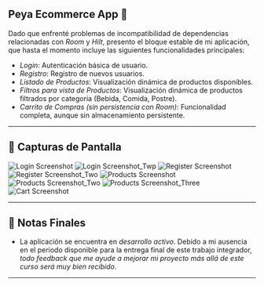 ## Peya Ecommerce App 🛒

Dado que enfrenté problemas de incompatibilidad de dependencias relacionadas con *Room* y *Hilt*, presento el bloque estable de mi aplicación, que hasta el momento incluye las siguientes funcionalidades principales:

- *Login*: Autenticación básica de usuario.  
- *Registro*: Registro de nuevos usuarios.  
- *Listado de Productos*: Visualización dinámica de productos disponibles.
- *Filtros para vista de Productos*: Visualización dinámica de productos filtrados por categoria (Bebida, Comida, Postre).  
- *Carrito de Compras (sin persistencia con Room)*: Funcionalidad completa, aunque sin almacenamiento persistente.

---

## 📸 Capturas de Pantalla

![Login Screenshot](app/sampledatapreview/imgskt/1login.jpeg)
![Login Screenshot_Twp](app/sampledatapreview/imgskt/2loginerrors.jpeg)
![Register Screenshot](app/sampledatapreview/imgskt/3register.jpeg)
![Register Screenshot_Two](app/sampledatapreview/imgskt/4registererrors.jpeg)
![Products Screenshot](app/sampledatapreview/imgskt/5products.jpeg)
![Products Screenshot_Two](app/sampledatapreview/imgskt/6searchfilter.jpeg)
![Products Screenshot_Three](app/sampledatapreview/imgskt/7categoryfilter.jpeg)
![Cart Screenshot](app/sampledatapreview/imgskt/8cart.jpeg)

---

## 📝 Notas Finales
- La aplicación se encuentra en *desarrollo activo*. Debido a mi ausencia en el periodo disponible para la entrega final de este trabajo integrador, *todo feedback que me ayude a mejorar mi proyecto más allá de este curso será muy bien recibido*.

---

